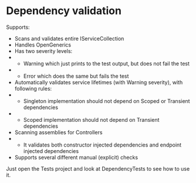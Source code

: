# Dependency validation

Supports: 
- Scans and validates entire IServiceCollection 
- Handles OpenGenerics
- Has two severity levels:
- - Warning which just prints to the test output, but does not fail the test
- - Error which does the same but fails the test
- Automatically validates service lifetimes (with Warning severity), with following rules:
- - Singleton implementation should not depend on Scoped or Transient dependencies
- - Scoped implementation should not depend on Transient dependencies
- Scanning assemblies for Controllers
- - It validates both constructor injected dependencies and endpoint injected dependencies
- Supports several different manual (explicit) checks

Just open the Tests project and look at DependencyTests to see how to use it.
